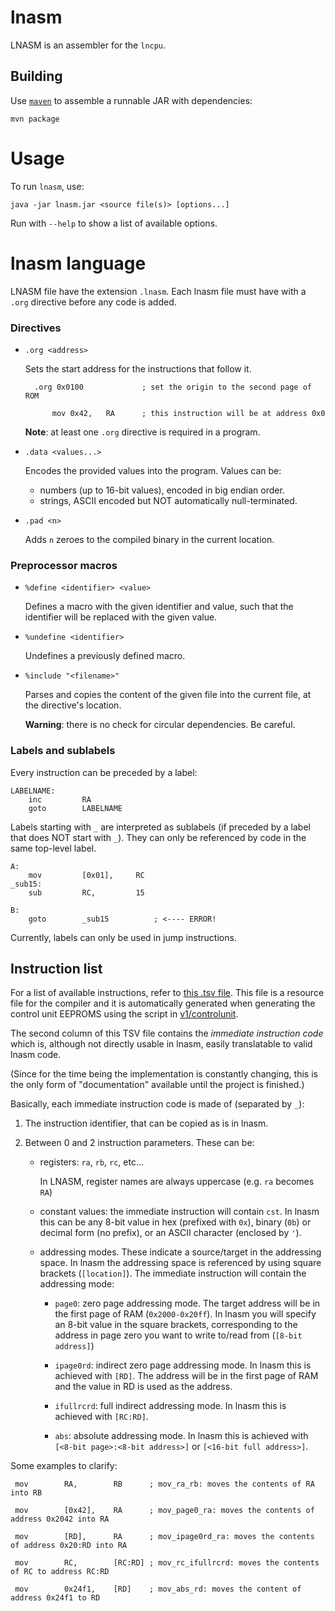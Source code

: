 # lnasm

LNASM is an assembler for the `lncpu`.


## Building

Use [`maven`](https://maven.apache.org/) to assemble a runnable JAR with dependencies:

    mvn package

# Usage

To run `lnasm`, use:

    java -jar lnasm.jar <source file(s)> [options...]

Run with `--help` to show a list of available options.

# lnasm language

LNASM file have the extension `.lnasm`.
Each lnasm file must have with a `.org` directive before any code is added.


### Directives

- `.org <address>`

    Sets the start address for the instructions that follow it.
        
        .org 0x0100             ; set the origin to the second page of ROM

            mov 0x42,   RA      ; this instruction will be at address 0x0

        
    **Note**: at least one `.org` directive is required in a program.
- `.data <values...>`

    Encodes the provided values into the program. Values can be:
        
    - numbers (up to 16-bit values), encoded in big endian order.
    - strings, ASCII encoded but NOT automatically null-terminated.

- `.pad <n>`

    Adds `n` zeroes to the compiled binary in the current location.

### Preprocessor macros

- `%define <identifier> <value>`

    Defines a macro with the given identifier and value, such that the identifier will be replaced with the given value.

- `%undefine <identifier>`

    Undefines a previously defined macro.

- `%include "<filename>"`

    Parses and copies the content of the given file into the current file, at the directive's location.

    **Warning**: there is no check for circular dependencies. Be careful.

### Labels and sublabels

Every instruction can be preceded by a label:

    LABELNAME:
        inc         RA
        goto        LABELNAME

Labels starting with `_` are interpreted as sublabels (if preceded by a label that does NOT start with `_`). They can only be referenced by code in the same top-level label.

    A:
        mov         [0x01],     RC
    _sub15:
        sub         RC,         15

    B:
        goto        _sub15          ; <---- ERROR!             

Currently, labels can only be used in jump instructions.


## Instruction list

For a list of available instructions, refer to [this .tsv file](src/main/resources/opcodes.tsv). This file is a resource file for the compiler and it is automatically generated when generating the control unit EEPROMS using the script in [v1/controlunit](/v1/controlunit/gen_eeproms.py).

The second column of this TSV file contains the _immediate instruction code_ which is, although not directly usable in lnasm, easily translatable to valid lnasm code.

(Since for the time being the implementation is constantly changing, this is the only form of "documentation" available until the project is finished.)

Basically, each immediate instruction code is made of (separated by `_`):

1. The instruction identifier, that can be copied as is in lnasm.

2. Between 0 and 2 instruction parameters. These can be:
    - registers: `ra`, `rb`, `rc`, etc...
        
        In LNASM, register names are always uppercase (e.g. `ra` becomes `RA`)
    - constant values: the immediate instruction will contain `cst`. In lnasm this can be any 8-bit value in hex (prefixed with `0x`), binary (`0b`) or decimal form (no prefix), or an ASCII character (enclosed by `'`).

    - addressing modes. These indicate a source/target in the addressing space. In lnasm the addressing space is referenced by using square brackets (`[location]`). The immediate instruction will contain the addressing mode:
    
        - `page0`: zero page addressing mode. The target address will be in the first page of RAM (`0x2000-0x20ff`). In lnasm you will specify an 8-bit value in the square brackets, corresponding to the address in page zero you want to write to/read from (`[8-bit address]`)

        - `ipage0rd`: indirect zero page addressing mode. In lnasm this is achieved with `[RD]`. The address will be in the first page of RAM and the value in RD is used as the address.

        - `ifullrcrd`: full indirect addressing mode. In lnasm this is achieved with `[RC:RD]`.

        - `abs`: absolute addressing mode. In lnasm this is achieved with `[<8-bit page>:<8-bit address>]` or `[<16-bit full address>]`.

Some examples to clarify:

     mov        RA,        RB      ; mov_ra_rb: moves the contents of RA into RB

     mov        [0x42],    RA      ; mov_page0_ra: moves the contents of address 0x2042 into RA

     mov        [RD],      RA      ; mov_ipage0rd_ra: moves the contents of address 0x20:RD into RA

     mov        RC,        [RC:RD] ; mov_rc_ifullrcrd: moves the contents of RC to address RC:RD

     mov        0x24f1,    [RD]    ; mov_abs_rd: moves the content of address 0x24f1 to RD

